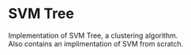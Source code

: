 # SVM Tree
Implementation of SVM Tree, a clustering algorithm.<br> Also contains an implimentation of SVM from scratch.
